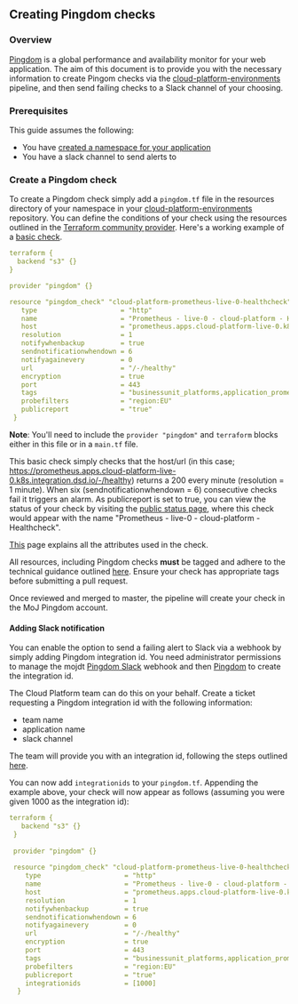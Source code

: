 ## Creating Pingdom checks

### Overview
[Pingdom](https://my.pingdom.com) is a global performance and availability monitor for your web application. The aim of this document is to provide you with the necessary information to create Pingom checks via the [cloud-platform-environments](https://github.com/ministryofjustice/cloud-platform-environments) pipeline, and then send failing checks to a Slack channel of your choosing.

### Prerequisites
This guide assumes the following:

* You have [created a namespace for your application][env-create]
* You have a slack channel to send alerts to

### Create a Pingdom check
To create a Pingdom check simply add a `pingdom.tf` file in the resources directory of your namespace in your [cloud-platform-environments](https://github.com/ministryofjustice/cloud-platform-environments/tree/master/namespaces/live-1.cloud-platform.service.justice.gov.uk) repository. You can define the conditions of your check using the resources outlined in the [Terraform community provider](https://github.com/russellcardullo/terraform-provider-pingdom). Here's a working example of a [basic check](https://github.com/ministryofjustice/cloud-platform-environments/tree/master/namespaces/cloud-platform-live-0.k8s.integration.dsd.io/monitoring/resources).

```yaml
terraform {
  backend "s3" {}
}

provider "pingdom" {}

resource "pingdom_check" "cloud-platform-prometheus-live-0-healthcheck" {
   type                     = "http"
   name                     = "Prometheus - live-0 - cloud-platform - Healthcheck"
   host                     = "prometheus.apps.cloud-platform-live-0.k8s.integration.dsd.io"
   resolution               = 1
   notifywhenbackup         = true
   sendnotificationwhendown = 6
   notifyagainevery         = 0
   url                      = "/-/healthy"
   encryption               = true
   port                     = 443
   tags                     = "businessunit_platforms,application_prometheus,component_healthcheck,isproduction_true,environment_prod,infrastructuresupport_platforms"
   probefilters             = "region:EU"
   publicreport             = "true"
 }
```

**Note**: You'll need to include the `provider "pingdom"` and `terraform` blocks either in this file or in a `main.tf` file. 

This basic check simply checks that the host/url (in this case; https://prometheus.apps.cloud-platform-live-0.k8s.integration.dsd.io/-/healthy) returns a 200 every minute (resolution = 1 minute). When six (sendnotificationwhendown = 6) consecutive checks fail it triggers an alarm. As publicreport is set to true, you can view the status of your check by visiting the [public status page](http://pingdom.service.dsd.io), where this check would appear with the name "Prometheus - live-0 - cloud-platform - Healthcheck".

[This](https://github.com/russellcardullo/terraform-provider-pingdom#pingdom-check) page explains all the attributes used in the check.
 
All resources, including Pingdom checks **must** be tagged and adhere to the technical guidance outlined [here](https://github.com/ministryofjustice/technical-guidance/blob/master/standards/documenting-infrastructure-owners.md). Ensure your check has appropriate tags before submitting a pull request.

Once reviewed and merged to master, the pipeline will create your check in the MoJ Pingdom account.

#### Adding Slack notification
You can enable the option to send a failing alert to Slack via a webhook by simply adding Pingdom integration id. You need administrator permissions to manage the mojdt [Pingdom Slack](https://mojdt.slack.com/apps/A0F814AV7-pingdom?next_id=0) webhook and then [Pingdom](https://my.pingdom.com) to create the integration id. 

The Cloud Platform team can do this on your behalf. Create a ticket requesting a Pingdom integration id with the following information:
 
  - team name
  - application name
  - slack channel
 
The team will provide you with an integration id, following the steps outlined [here](https://github.com/ministryofjustice/cloud-platform-environments/blob/master/docs/creating-pingdom-webhook.md).

You can now add `integrationids` to your `pingdom.tf`. Appending the example above, your check will now appear as follows (assuming you were given 1000 as the integration id):

```yaml
terraform {
   backend "s3" {}
 }
 
 provider "pingdom" {}
 
 resource "pingdom_check" "cloud-platform-prometheus-live-0-healthcheck" {
    type                     = "http"
    name                     = "Prometheus - live-0 - cloud-platform - Healthcheck"
    host                     = "prometheus.apps.cloud-platform-live-0.k8s.integration.dsd.io"
    resolution               = 1
    notifywhenbackup         = true
    sendnotificationwhendown = 6
    notifyagainevery         = 0
    url                      = "/-/healthy"
    encryption               = true
    port                     = 443
    tags                     = "businessunit_platforms,application_prometheus,component_healthcheck,isproduction_true,environment_prod,infrastructuresupport_platforms"
    probefilters             = "region:EU"
    publicreport             = "true"
    integrationids           = [1000]
  }

```

[env-create]: tasks.html#creating-a-cloud-platform-environment
